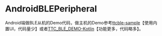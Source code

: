 # AndroidBLEPeripheral

Android端做BLE从机的Demo代码，做主机的Demo参考[ttcble-sample](https://github.com/shengrun-hub/ttcble-sample)【使用内置UI，代码量少】或者[TTC_BLE_DEMO-Kotlin](https://github.com/shengrun-hub/TTC_BLE_DEMO-Kotlin)【功能更多，代码略多】。
